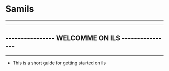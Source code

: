 # Samils
-------------------------------------------------
-------------------------------------------------
---------------- WELCOMME ON ILS ----------------
-------------------------------------------------
-------------------------------------------------
- This is a short guide for getting started on ils